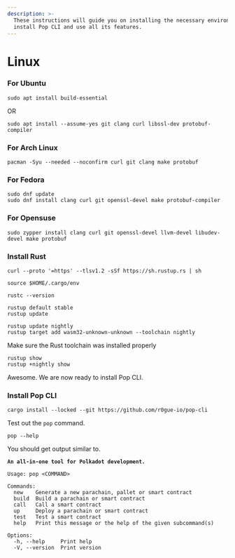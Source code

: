 ```yaml
---
description: >-
  These instructions will guide you on installing the necessary environment to
  install Pop CLI and use all its features.
---
```


# Linux

### For Ubuntu

```
sudo apt install build-essential
```

OR

```
sudo apt install --assume-yes git clang curl libssl-dev protobuf-compiler
```



### For Arch Linux

```
pacman -Syu --needed --noconfirm curl git clang make protobuf
```

### For Fedora

```
sudo dnf update
sudo dnf install clang curl git openssl-devel make protobuf-compiler
```

### For Opensuse

```
sudo zypper install clang curl git openssl-devel llvm-devel libudev-devel make protobuf
```

### Install Rust

```
curl --proto '=https' --tlsv1.2 -sSf https://sh.rustup.rs | sh
```

```
source $HOME/.cargo/env
```

```
rustc --version
```

```
rustup default stable
rustup update
```

```
rustup update nightly
rustup target add wasm32-unknown-unknown --toolchain nightly
```

Make sure the Rust toolchain was installed properly

```
rustup show
rustup +nightly show
```

Awesome. We are now ready to install Pop CLI.

### Install Pop CLI

```
cargo install --locked --git https://github.com/r0gue-io/pop-cli
```

Test out the `pop` command.

```
pop --help
```

You should get output similar to.

<pre><code><strong>An all-in-one tool for Polkadot development.
</strong>
Usage: pop &#x3C;COMMAND>

Commands:
  new    Generate a new parachain, pallet or smart contract
  build  Build a parachain or smart contract
  call   Call a smart contract
  up     Deploy a parachain or smart contract
  test   Test a smart contract
  help   Print this message or the help of the given subcommand(s)

Options:
  -h, --help     Print help
  -V, --version  Print version
</code></pre>
